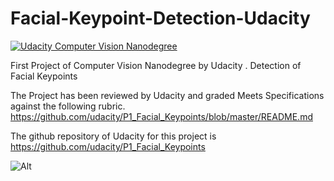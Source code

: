 # Facial-Keypoint-Detection-Udacity
[![Udacity Computer Vision Nanodegree](http://tugan0329.bitbucket.io/imgs/github/cvnd.svg)](https://www.udacity.com/course/computer-vision-nanodegree--nd891)

First Project of Computer Vision Nanodegree by Udacity . Detection of Facial Keypoints

The Project has been reviewed by Udacity and graded Meets Specifications against the 
following rubric. https://github.com/udacity/P1_Facial_Keypoints/blob/master/README.md 

The github repository of Udacity for this project is https://github.com/udacity/P1_Facial_Keypoints 


![Alt](https://raw.githubusercontent.com/udacity/P1_Facial_Keypoints/master/images/key_pts_example.png)
